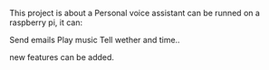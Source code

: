 This project is about a Personal voice assistant can be runned on a raspberry pi, it can:

Send emails
Play music 
Tell wether and time..

new features can be added. 
